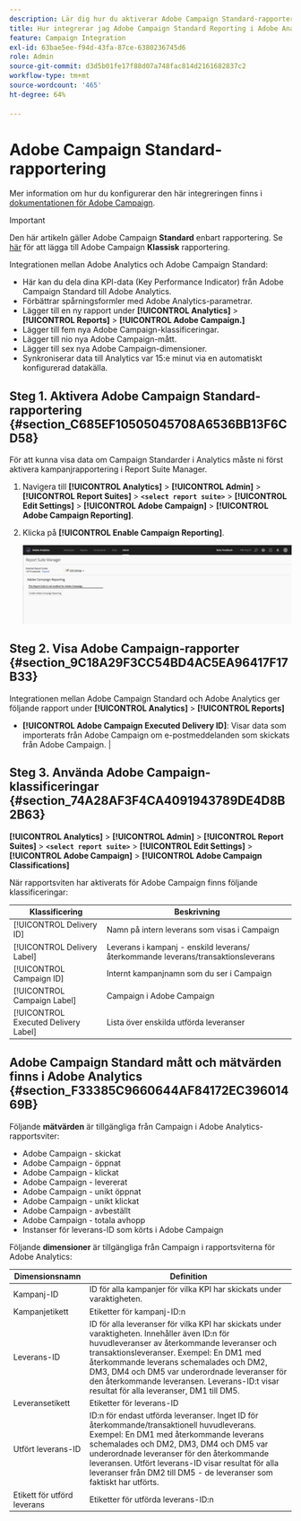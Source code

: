 ```yaml
---
description: Lär dig hur du aktiverar Adobe Campaign Standard-rapportering i Adobe Analytics
title: Hur integrerar jag Adobe Campaign Standard Reporting i Adobe Analytics?
feature: Campaign Integration
exl-id: 63bae5ee-f94d-43fa-87ce-6380236745d6
role: Admin
source-git-commit: d3d5b01fe17f88d07a748fac814d2161682837c2
workflow-type: tm+mt
source-wordcount: '465'
ht-degree: 64%

---
```



# Adobe Campaign Standard-rapportering

Mer information om hur du konfigurerar den här integreringen finns i [dokumentationen för Adobe Campaign](https://helpx.adobe.com/se/campaign/standard/integrating/using/about-campaign-analytics-integration.html).

>[!IMPORTANT]
>Den här artikeln gäller Adobe Campaign **Standard** enbart rapportering. Se [här](https://experienceleague.adobe.com/docs/analytics/integration/analytics-to-campaign-classic.html?lang=en) för att lägga till Adobe Campaign **Klassisk** rapportering.

Integrationen mellan Adobe Analytics och Adobe Campaign Standard:

* Här kan du dela dina KPI-data (Key Performance Indicator) från Adobe Campaign Standard till Adobe Analytics.
* Förbättrar spårningsformler med Adobe Analytics-parametrar.
* Lägger till en ny rapport under **[!UICONTROL Analytics]** > **[!UICONTROL Reports]** > **[!UICONTROL Adobe Campaign.]**
* Lägger till fem nya Adobe Campaign-klassificeringar.
* Lägger till nio nya Adobe Campaign-mått.
* Lägger till sex nya Adobe Campaign-dimensioner.
* Synkroniserar data till Analytics var 15:e minut via en automatiskt konfigurerad datakälla.

## Steg 1. Aktivera Adobe Campaign Standard-rapportering {#section_C685EF10505045708A6536BB13F6CD58}

För att kunna visa data om Campaign Standarder i Analytics måste ni först aktivera kampanjrapportering i Report Suite Manager.

1. Navigera till  **[!UICONTROL Analytics]** > **[!UICONTROL Admin]** > **[!UICONTROL Report Suites]** > **`<select report suite>`** > **[!UICONTROL Edit Settings]** > **[!UICONTROL Adobe Campaign]** > **[!UICONTROL Adobe Campaign Reporting]**.
1. Klicka på **[!UICONTROL Enable Campaign Reporting]**.

   ![](assets/enable-campaign.png)

## Steg 2. Visa Adobe Campaign-rapporter {#section_9C18A29F3CC54BD4AC5EA96417F17B33}

Integrationen mellan Adobe Campaign Standard och Adobe Analytics ger följande rapport under **[!UICONTROL Analytics]** > **[!UICONTROL Reports]**

* **[!UICONTROL Adobe Campaign Executed Delivery ID]**: Visar data som importerats från Adobe Campaign om e-postmeddelanden som skickats från Adobe Campaign. |

## Steg 3. Använda Adobe Campaign-klassificeringar {#section_74A28AF3F4CA4091943789DE4D8B2B63}

**[!UICONTROL Analytics]** > **[!UICONTROL Admin]** > **[!UICONTROL Report Suites]** > **`<select report suite>`** > **[!UICONTROL Edit Settings]** > **[!UICONTROL Adobe Campaign]** > **[!UICONTROL Adobe Campaign Classifications]**

När rapportsviten har aktiverats för Adobe Campaign finns följande klassificeringar:

| Klassificering | Beskrivning |
| --- | --- |
| [!UICONTROL Delivery ID] | Namn på intern leverans som visas i Campaign |
| [!UICONTROL Delivery Label] | Leverans i kampanj - enskild leverans/återkommande leverans/transaktionsleverans |
| [!UICONTROL Campaign ID] | Internt kampanjnamn som du ser i Campaign |
| [!UICONTROL Campaign Label] | Campaign i Adobe Campaign |
| [!UICONTROL Executed Delivery Label] | Lista över enskilda utförda leveranser |

## Adobe Campaign Standard mått och mätvärden finns i Adobe Analytics {#section_F33385C9660644AF84172EC39601469B}

Följande **mätvärden** är tillgängliga från Campaign i Adobe Analytics-rapportsviter:

* Adobe Campaign - skickat
* Adobe Campaign - öppnat
* Adobe Campaign - klickat
* Adobe Campaign - levererat
* Adobe Campaign - unikt öppnat
* Adobe Campaign - unikt klickat
* Adobe Campaign - avbeställt
* Adobe Campaign - totala avhopp
* Instanser för leverans-ID som körts i Adobe Campaign

Följande **dimensioner** är tillgängliga från Campaign i rapportsviterna för Adobe Analytics:

| Dimensionsnamn | Definition |
| --- | --- |
| Kampanj-ID | ID för alla kampanjer för vilka KPI har skickats under varaktigheten. |
| Kampanjetikett | Etiketter för kampanj-ID:n |
| Leverans-ID | ID för alla leveranser för vilka KPI har skickats under varaktigheten. Innehåller även ID:n för huvudleveranser av återkommande leveranser och transaktionsleveranser. Exempel: En DM1 med återkommande leverans schemalades och DM2, DM3, DM4 och DM5 var underordnade leveranser för den återkommande leveransen.  Leverans-ID:t visar resultat för alla leveranser, DM1 till DM5. |
| Leveransetikett | Etiketter för leverans-ID |
| Utfört leverans-ID | ID:n för endast utförda leveranser. Inget ID för återkommande/transaktionell huvudleverans. Exempel: En DM1 med återkommande leverans schemalades och DM2, DM3, DM4 och DM5 var underordnade leveranser för den återkommande leveransen. Utfört leverans-ID visar resultat för alla leveranser från DM2 till DM5 - de leveranser som faktiskt har utförts. |
| Etikett för utförd leverans | Etiketter för utförda leverans-ID:n |
